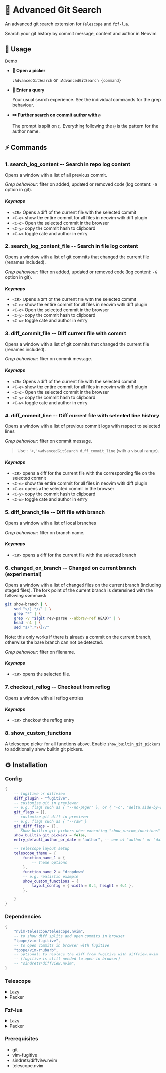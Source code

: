 # 🍃 Advanced Git Search

An advanced git search extension for `Telescope` and `fzf-lua`.

Search your git history by commit message, content and author in Neovim

## 🚀 Usage

[Demo](https://www.youtube.com/watch?v=bO0uYLlHtYo)

- __📖 Open a picker__

    `:AdvancedGitSearch` or `:AdvancedGitSearch {command}`

- __🔎 Enter a query__

    Your usual search experience. See the individual commands for the grep behaviour.

- __✏️ Further search on commit author with `@`__

    The prompt is split on `@`. Everything following the `@` is the pattern for
the author name.

## ⚡️ Commands

### 1. search_log_content -- Search in repo log content

Opens a window with a list of all previous commit.

_Grep behaviour_: filter on added, updated or removed code (log content: `-G` option in git).

#### _Keymaps_

- `<CR>` Opens a diff of the current file with the selected commit
- `<C-e>` show the entire commit for all files in neovim with diff plugin
- `<C-o>` Open the selected commit in the browser
- `<C-y>` copy the commit hash to clipboard
- `<C-w>` toggle date and author in entry

### 2. search_log_content_file -- Search in file log content

Opens a window with a list of git commits that changed the
current file (renames included).

_Grep behaviour_: filter on added, updated or removed code (log content: `-G` option in git).

#### _Keymaps_

- `<CR>` Opens a diff of the current file with the selected commit
- `<C-e>` show the entire commit for all files in neovim with diff plugin
- `<C-o>` Open the selected commit in the browser
- `<C-y>` copy the commit hash to clipboard
- `<C-w>` toggle date and author in entry

### 3. diff_commit_file -- Diff current file with commit

Opens a window with a list of git commits that changed the
current file (renames included).

_Grep behaviour_: filter on commit message.

#### _Keymaps_

- `<CR>` Opens a diff of the current file with the selected commit
- `<C-e>` show the entire commit for all files in neovim with diff plugin
- `<C-o>` Open the selected commit in the browser
- `<C-y>` copy the commit hash to clipboard
- `<C-w>` toggle date and author in entry

### 4. diff_commit_line -- Diff current file with selected line history

Opens a window with a list of previous commit logs with respect to
selected lines

_Grep behaviour_: filter on commit message.

> Use `:'<,'>AdvancedGitSearch diff_commit_line` (with a visual range).

#### _Keymaps_

- `<CR>` opens a diff for the current file with the corresponding file on the selected commit
- `<C-e>` show the entire commit for all files in neovim with diff plugin
- `<C-o>` opens a the selected commit in the browser
- `<C-y>` copy the commit hash to clipboard
- `<C-w>` toggle date and author in entry

### 5. diff_branch_file -- Diff file with branch

Opens a window with a list of local branches

_Grep behaviour_: filter on branch name.

#### _Keymaps_

- `<CR>` opens a diff for the current file with the selected branch

### 6. changed_on_branch -- Changed on current branch (experimental)

Opens a window with a list of changed files on the current branch (including staged files).
The fork point of the current branch is determined with the following command:

```sh
git show-branch | \
    sed "s/].*//" | \
    grep "*" | \
    grep -v "$(git rev-parse --abbrev-ref HEAD)" | \
    head -n1 | \
    sed "s/^.*\\[//"
```

Note: this only works if there is already a commit on the current branch, otherwise the base branch can not be detected.

_Grep behaviour_: filter on filename.

#### _Keymaps_

- `<CR>` opens the selected file.

### 7. checkout_reflog -- Checkout from reflog

Opens a window with all reflog entries

#### _Keymaps_

- `<CR>` checkout the reflog entry

### 8. show_custom_functions

A telescope picker for all functions above.
Enable `show_builtin_git_pickers` to additionally show builtin git pickers.

## ⚙️ Installation

### Config

```lua
{
    -- fugitive or diffview
    diff_plugin = "fugitive",
    -- customize git in previewer
    -- e.g. flags such as { "--no-pager" }, or { "-c", "delta.side-by-side=false" }
    git_flags = {},
    -- customize git diff in previewer
    -- e.g. flags such as { "--raw" }
    git_diff_flags = {},
    -- Show builtin git pickers when executing "show_custom_functions" or :AdvancedGitSearch
    show_builtin_git_pickers = false,
    entry_default_author_or_date = "author", -- one of "author" or "date"

    -- Telescope layout setup
    telescope_theme = {
        function_name_1 = {
            -- Theme options
        },
        function_name_2 = "dropdown"
        -- e.g. realistic example
        show_custom_functions = {
            layout_config = { width = 0.4, height = 0.4 },
        },

    }
}
```

### Dependencies

```lua
{
    "nvim-telescope/telescope.nvim",
    -- to show diff splits and open commits in browser
    "tpope/vim-fugitive",
    -- to open commits in browser with fugitive
    "tpope/vim-rhubarb",
    -- optional: to replace the diff from fugitive with diffview.nvim
    -- (fugitive is still needed to open in browser)
    -- "sindrets/diffview.nvim",
}
```


### Telescope

<details>
<summary>Lazy</summary>
To complete this snippet, see [Config](#Config) and [Dependencies](#Dependencies).

```lua
{
    "aaronhallaert/advanced-git-search.nvim",
    config = function()
        -- optional: setup telescope before loading the extension
        require("telescope").setup{
            -- move this to the place where you call the telescope setup function
            extensions = {
                advanced_git_search = {
                        -- See Config
                    }
            }
        }

        require("telescope").load_extension("advanced_git_search")
    end,
    dependencies = {
        --- See dependencies
    },
}
```
</details>

<details>
<summary>Packer</summary>

To complete this snippet, see [Config](#Config) and [Dependencies](#Dependencies).

```lua
use({
    "aaronhallaert/advanced-git-search.nvim",
    config = function()
        -- optional: setup telescope before loading the extension
        require("telescope").setup{
            -- move this to the place where you call the telescope setup function
            extensions = {
                advanced_git_search = {
                    -- Insert Config here
                }
            }
        }

        require("telescope").load_extension("advanced_git_search")
    end,
    requires = {
        -- Insert Dependencies here
    },
})
```
</details>

### Fzf-lua

<details>
<summary>Lazy</summary>
To complete this snippet, see [Config](#Config) and [Dependencies](#Dependencies).

```lua
{
    "aaronhallaert/advanced-git-search.nvim",
    config = function()
        require("advanced_git_search.fzf").setup{
            -- Insert Config here
        }
    end,
    dependencies = {
        -- Insert Dependencies here
    },
}
```
  
</details>

<details>
<summary>Packer</summary>

To complete this snippet, see [Config](#Config) and [Dependencies](#Dependencies).

```lua
use({
    "aaronhallaert/advanced-git-search.nvim",
    config = function()
        require("advanced_git_search.fzf").setup{
                -- Insert Config here
            }
        }
    end,
    requires = {
        -- Insert Dependencies here
    },
})
```
</details>


### Prerequisites

- git
- vim-fugitive
- sindrets/diffview.nvim
- telescope.nvim
